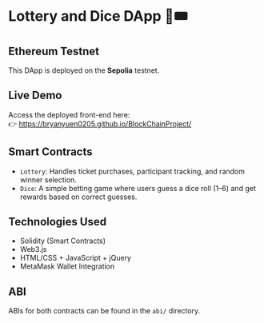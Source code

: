 # Lottery and Dice DApp 🎲🎟️

## Ethereum Testnet

This DApp is deployed on the **Sepolia** testnet.

## Live Demo

Access the deployed front-end here:  
👉 https://bryanyuen0205.github.io/BlockChainProject/

## Smart Contracts

- `Lottery`: Handles ticket purchases, participant tracking, and random winner selection.
- `Dice`: A simple betting game where users guess a dice roll (1–6) and get rewards based on correct guesses.

## Technologies Used

- Solidity (Smart Contracts)
- Web3.js
- HTML/CSS + JavaScript + jQuery
- MetaMask Wallet Integration

## ABI

ABIs for both contracts can be found in the `abi/` directory.
